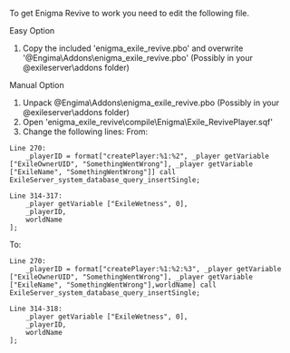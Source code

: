 To get Enigma Revive to work you need to edit the following file.

Easy Option
1. Copy the included 'enigma_exile_revive.pbo' and overwrite '@Engima\Addons\enigma_exile_revive.pbo' (Possibly in your @exileserver\addons folder)

Manual Option
1. Unpack @Engima\Addons\enigma_exile_revive.pbo (Possibly in your @exileserver\addons folder)
2. Open 'enigma_exile_revive\compile\Enigma\Exile_RevivePlayer.sqf'
3. Change the following lines:
From:
```SQF
Line 270: 
	_playerID = format["createPlayer:%1:%2", _player getVariable ["ExileOwnerUID", "SomethingWentWrong"], _player getVariable ["ExileName", "SomethingWentWrong"]] call ExileServer_system_database_query_insertSingle;

Line 314-317:
	_player getVariable ["ExileWetness", 0],
	_playerID,
	worldName
];
```

To:
```SQF
Line 270:
	_playerID = format["createPlayer:%1:%2:%3", _player getVariable ["ExileOwnerUID", "SomethingWentWrong"], _player getVariable ["ExileName", "SomethingWentWrong"],worldName] call ExileServer_system_database_query_insertSingle;

Line 314-318:
	_player getVariable ["ExileWetness", 0],
	_playerID,
	worldName
];
```
